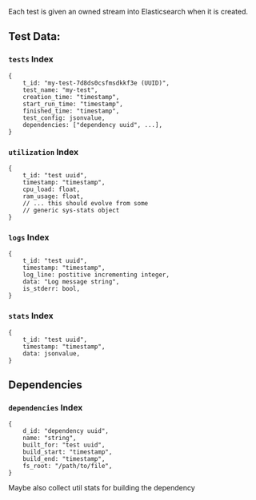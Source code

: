 Each test is given an owned stream into Elasticsearch when it is created. 

## Test Data:
### `tests` Index
```json5
{
    t_id: "my-test-7d8ds0csfmsdkkf3e (UUID)", 
    test_name: "my-test",
    creation_time: "timestamp",
    start_run_time: "timestamp",
    finished_time: "timestamp",
    test_config: jsonvalue,
    dependencies: ["dependency uuid", ...],
}
```
### `utilization` Index
```json5
{
    t_id: "test uuid",
    timestamp: "timestamp",
    cpu_load: float,
    ram_usage: float,
    // ... this should evolve from some 
    // generic sys-stats object
}
```

### `logs` Index
```json5
{
    t_id: "test uuid",
    timestamp: "timestamp",
    log_line: postitive incrementing integer,
    data: "Log message string",
    is_stderr: bool,
}
```

### `stats` Index
```json5
{
    t_id: "test uuid",
    timestamp: "timestamp",
    data: jsonvalue,
}
```


## Dependencies
### `dependencies` Index
```json5
{
    d_id: "dependency uuid",
    name: "string",
    built_for: "test uuid",
    build_start: "timestamp",
    build_end: "timestamp",
    fs_root: "/path/to/file",
}
```
Maybe also collect util stats for building the dependency
